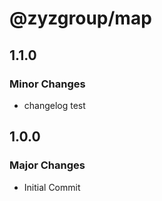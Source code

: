 # @zyzgroup/map

## 1.1.0

### Minor Changes

- changelog test

## 1.0.0

### Major Changes

- Initial Commit
